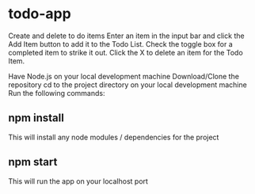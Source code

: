 # todo-app
Create and delete to do items
Enter an item in the input bar and click the Add Item button to add it to the Todo List. 
Check the toggle box for a completed item to strike it out. 
Click the X to delete an item for the Todo Item.


Have Node.js on your local development machine
Download/Clone the repository
cd to the project directory on your local development machine
Run the following commands:

## npm install
This will install any node modules / dependencies for the project
## npm start
This will run the app on your localhost port
